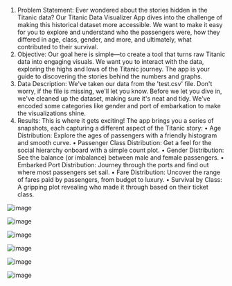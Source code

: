 1. Problem Statement: Ever wondered about the stories hidden in the Titanic data? Our Titanic Data Visualizer App dives into the challenge of making this historical dataset more accessible. We want to make it easy for you to explore and understand who the passengers were, how they differed in age, class, gender, and more, and ultimately, what contributed to their survival.
2. Objective: Our goal here is simple—to create a tool that turns raw Titanic data into engaging visuals. We want you to interact with the data, exploring the highs and lows of the Titanic journey. The app is your guide to discovering the stories behind the numbers and graphs.
3. Data Description: We've taken our data from the 'test.csv' file. Don't worry, if the file is missing, we'll let you know. Before we let you dive in, we've cleaned up the dataset, making sure it's neat and tidy. We've encoded some categories like gender and port of embarkation to make the visualizations shine.
4. Results: This is where it gets exciting! The app brings you a series of snapshots, each capturing a different aspect of the Titanic story:
•	Age Distribution: Explore the ages of passengers with a friendly histogram and smooth curve.
•	Passenger Class Distribution: Get a feel for the social hierarchy onboard with a simple count plot.
•	Gender Distribution: See the balance (or imbalance) between male and female passengers.
•	Embarked Port Distribution: Journey through the ports and find out where most passengers set sail.
•	Fare Distribution: Uncover the range of fares paid by passengers, from budget to luxury.
•	Survival by Class: A gripping plot revealing who made it through based on their ticket class.

![image](https://github.com/AhmadImran9209/Probability-and-Stats-Project/assets/101331803/5853558b-7e4f-44c9-8542-f4f159815902)

![image](https://github.com/AhmadImran9209/Probability-and-Stats-Project/assets/101331803/00a15c92-4026-41f0-b57b-46ba44f64011)

![image](https://github.com/AhmadImran9209/Probability-and-Stats-Project/assets/101331803/ef0360fd-d27a-4ed9-a0cc-05ee3e93deae)

![image](https://github.com/AhmadImran9209/Probability-and-Stats-Project/assets/101331803/cb4d123f-fdb7-4085-8de3-11473fddb3cf)

![image](https://github.com/AhmadImran9209/Probability-and-Stats-Project/assets/101331803/00eddb6c-ccf3-462f-949e-31982d3006ba)

![image](https://github.com/AhmadImran9209/Probability-and-Stats-Project/assets/101331803/426a17ed-45cc-468a-87e5-20f3e39f55c4)
